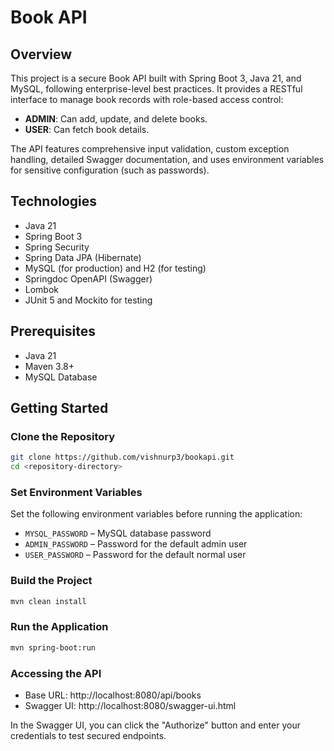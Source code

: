 # Book API

## Overview

This project is a secure Book API built with Spring Boot 3, Java 21, and MySQL, following enterprise-level best
practices. It provides a RESTful interface to manage book records with role-based access control:

- **ADMIN**: Can add, update, and delete books.
- **USER**: Can fetch book details.

The API features comprehensive input validation, custom exception handling, detailed Swagger documentation, and uses
environment variables for sensitive configuration (such as passwords).

## Technologies

- Java 21
- Spring Boot 3
- Spring Security
- Spring Data JPA (Hibernate)
- MySQL (for production) and H2 (for testing)
- Springdoc OpenAPI (Swagger)
- Lombok
- JUnit 5 and Mockito for testing

## Prerequisites

- Java 21
- Maven 3.8+
- MySQL Database

## Getting Started

### Clone the Repository

```bash
git clone https://github.com/vishnurp3/bookapi.git
cd <repository-directory>
```

### Set Environment Variables

Set the following environment variables before running the application:

- `MYSQL_PASSWORD` – MySQL database password
- `ADMIN_PASSWORD` – Password for the default admin user
- `USER_PASSWORD` – Password for the default normal user

### Build the Project

```bash
mvn clean install
```

### Run the Application

```bash
mvn spring-boot:run
```

### Accessing the API

- Base URL: http://localhost:8080/api/books
- Swagger UI: http://localhost:8080/swagger-ui.html

In the Swagger UI, you can click the "Authorize" button and enter your credentials to test secured endpoints.